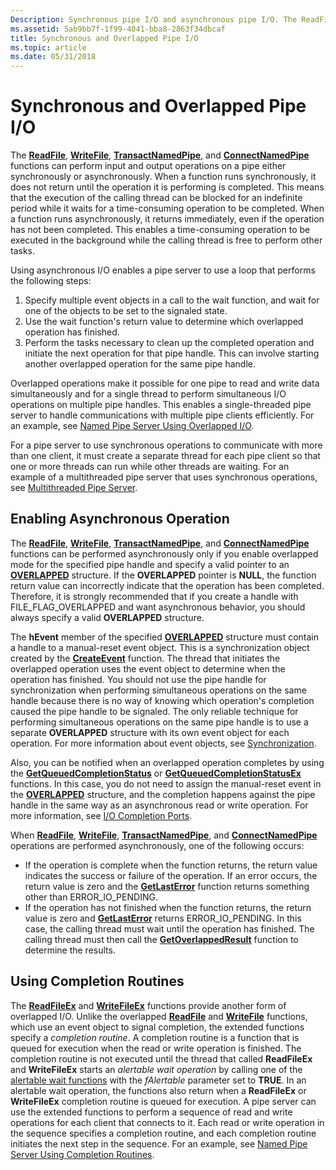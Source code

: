 ```yaml
---
Description: Synchronous pipe I/O and asynchronous pipe I/O. The ReadFile, WriteFile, TransactNamedPipe, and ConnectNamedPipe functions can perform input and output operations on a pipe either synchronously or asynchronously.
ms.assetid: 5ab9bb7f-1f99-4041-bba8-2863f34dbcaf
title: Synchronous and Overlapped Pipe I/O
ms.topic: article
ms.date: 05/31/2018
---
```


# Synchronous and Overlapped Pipe I/O

The [**ReadFile**](https://docs.microsoft.com/windows/desktop/api/fileapi/nf-fileapi-readfile), [**WriteFile**](https://docs.microsoft.com/windows/desktop/api/fileapi/nf-fileapi-writefile), [**TransactNamedPipe**](https://msdn.microsoft.com/library/Aa365790(v=VS.85).aspx), and [**ConnectNamedPipe**](https://msdn.microsoft.com/library/Aa365146(v=VS.85).aspx) functions can perform input and output operations on a pipe either synchronously or asynchronously. When a function runs synchronously, it does not return until the operation it is performing is completed. This means that the execution of the calling thread can be blocked for an indefinite period while it waits for a time-consuming operation to be completed. When a function runs asynchronously, it returns immediately, even if the operation has not been completed. This enables a time-consuming operation to be executed in the background while the calling thread is free to perform other tasks.

Using asynchronous I/O enables a pipe server to use a loop that performs the following steps:

1.  Specify multiple event objects in a call to the wait function, and wait for one of the objects to be set to the signaled state.
2.  Use the wait function's return value to determine which overlapped operation has finished.
3.  Perform the tasks necessary to clean up the completed operation and initiate the next operation for that pipe handle. This can involve starting another overlapped operation for the same pipe handle.

Overlapped operations make it possible for one pipe to read and write data simultaneously and for a single thread to perform simultaneous I/O operations on multiple pipe handles. This enables a single-threaded pipe server to handle communications with multiple pipe clients efficiently. For an example, see [Named Pipe Server Using Overlapped I/O](named-pipe-server-using-overlapped-i-o.md).

For a pipe server to use synchronous operations to communicate with more than one client, it must create a separate thread for each pipe client so that one or more threads can run while other threads are waiting. For an example of a multithreaded pipe server that uses synchronous operations, see [Multithreaded Pipe Server](multithreaded-pipe-server.md).

## Enabling Asynchronous Operation

The [**ReadFile**](https://docs.microsoft.com/windows/desktop/api/fileapi/nf-fileapi-readfile), [**WriteFile**](https://docs.microsoft.com/windows/desktop/api/fileapi/nf-fileapi-writefile), [**TransactNamedPipe**](https://msdn.microsoft.com/library/Aa365790(v=VS.85).aspx), and [**ConnectNamedPipe**](https://msdn.microsoft.com/library/Aa365146(v=VS.85).aspx) functions can be performed asynchronously only if you enable overlapped mode for the specified pipe handle and specify a valid pointer to an [**OVERLAPPED**](https://docs.microsoft.com/windows/desktop/api/minwinbase/ns-minwinbase-overlapped) structure. If the **OVERLAPPED** pointer is **NULL**, the function return value can incorrectly indicate that the operation has been completed. Therefore, it is strongly recommended that if you create a handle with FILE\_FLAG\_OVERLAPPED and want asynchronous behavior, you should always specify a valid **OVERLAPPED** structure.

The **hEvent** member of the specified [**OVERLAPPED**](https://docs.microsoft.com/windows/desktop/api/minwinbase/ns-minwinbase-overlapped) structure must contain a handle to a manual-reset event object. This is a synchronization object created by the [**CreateEvent**](https://docs.microsoft.com/windows/desktop/api/synchapi/nf-synchapi-createeventa) function. The thread that initiates the overlapped operation uses the event object to determine when the operation has finished. You should not use the pipe handle for synchronization when performing simultaneous operations on the same handle because there is no way of knowing which operation's completion caused the pipe handle to be signaled. The only reliable technique for performing simultaneous operations on the same pipe handle is to use a separate **OVERLAPPED** structure with its own event object for each operation. For more information about event objects, see [Synchronization](https://docs.microsoft.com/windows/desktop/Sync/synchronization).

Also, you can be notified when an overlapped operation completes by using the [**GetQueuedCompletionStatus**](https://docs.microsoft.com/windows/desktop/api/ioapiset/nf-ioapiset-getqueuedcompletionstatus) or [**GetQueuedCompletionStatusEx**](https://docs.microsoft.com/windows/desktop/FileIO/getqueuedcompletionstatusex-func) functions. In this case, you do not need to assign the manual-reset event in the [**OVERLAPPED**](https://docs.microsoft.com/windows/desktop/api/minwinbase/ns-minwinbase-overlapped) structure, and the completion happens against the pipe handle in the same way as an asynchronous read or write operation. For more information, see [I/O Completion Ports](https://docs.microsoft.com/windows/desktop/FileIO/i-o-completion-ports).

When [**ReadFile**](https://docs.microsoft.com/windows/desktop/api/fileapi/nf-fileapi-readfile), [**WriteFile**](https://docs.microsoft.com/windows/desktop/api/fileapi/nf-fileapi-writefile), [**TransactNamedPipe**](https://msdn.microsoft.com/library/Aa365790(v=VS.85).aspx), and [**ConnectNamedPipe**](https://msdn.microsoft.com/library/Aa365146(v=VS.85).aspx) operations are performed asynchronously, one of the following occurs:

-   If the operation is complete when the function returns, the return value indicates the success or failure of the operation. If an error occurs, the return value is zero and the [**GetLastError**](https://docs.microsoft.com/windows/desktop/api/errhandlingapi/nf-errhandlingapi-getlasterror) function returns something other than ERROR\_IO\_PENDING.
-   If the operation has not finished when the function returns, the return value is zero and [**GetLastError**](https://docs.microsoft.com/windows/desktop/api/errhandlingapi/nf-errhandlingapi-getlasterror) returns ERROR\_IO\_PENDING. In this case, the calling thread must wait until the operation has finished. The calling thread must then call the [**GetOverlappedResult**](https://docs.microsoft.com/windows/desktop/api/ioapiset/nf-ioapiset-getoverlappedresult) function to determine the results.

## Using Completion Routines

The [**ReadFileEx**](https://docs.microsoft.com/windows/desktop/api/fileapi/nf-fileapi-readfileex) and [**WriteFileEx**](https://docs.microsoft.com/windows/desktop/api/fileapi/nf-fileapi-writefileex) functions provide another form of overlapped I/O. Unlike the overlapped [**ReadFile**](https://docs.microsoft.com/windows/desktop/api/fileapi/nf-fileapi-readfile) and [**WriteFile**](https://docs.microsoft.com/windows/desktop/api/fileapi/nf-fileapi-writefile) functions, which use an event object to signal completion, the extended functions specify a *completion routine*. A completion routine is a function that is queued for execution when the read or write operation is finished. The completion routine is not executed until the thread that called **ReadFileEx** and **WriteFileEx** starts an *alertable wait operation* by calling one of the [alertable wait functions](https://docs.microsoft.com/windows/desktop/Sync/wait-functions) with the *fAlertable* parameter set to **TRUE**. In an alertable wait operation, the functions also return when a **ReadFileEx** or **WriteFileEx** completion routine is queued for execution. A pipe server can use the extended functions to perform a sequence of read and write operations for each client that connects to it. Each read or write operation in the sequence specifies a completion routine, and each completion routine initiates the next step in the sequence. For an example, see [Named Pipe Server Using Completion Routines](named-pipe-server-using-completion-routines.md).

 

 



